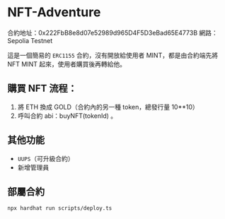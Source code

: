 # NFT-Adventure

合約地址：0x222FbB8e8d07e52989d965D4F5D3eBad65E4773B
網路：Sepolia Testnet

這是一個簡易的 `ERC1155` 合約，沒有開放給使用者 MINT，都是由合約端先將 NFT MINT 起來，使用者購買後再轉給他。


## 購買 NFT 流程：
1. 將 ETH 換成 GOLD（合約內的另一種 token，總發行量 10**10）
2. 呼叫合約 abi：buyNFT(tokenId) 。


## 其他功能
* `UUPS`（可升級合約）
* 新增管理員


## 部屬合約

```shell
npx hardhat run scripts/deploy.ts
```
